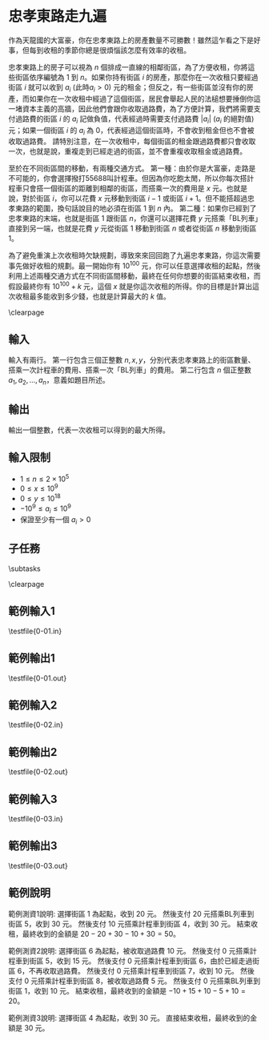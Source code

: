 # 忠孝東路走九遍

作為天龍國的大富豪，你在忠孝東路上的房產數量不可勝數！雖然這乍看之下是好事，但每到收租的季節你總是很煩惱該怎麼有效率的收租。

忠孝東路上的房子可以視為 $n$ 個排成一直線的相鄰街區，為了方便收租，你將這些街區依序編號為 $1$ 到 $n$。如果你持有街區 $i$ 的房產，那麼你在一次收租只要經過街區 $i$ 就可以收到 $a_i$ (此時$a_i>0$) 元的租金；但反之，有一些街區並沒有你的房產，而如果你在一次收租中經過了這個街區，居民會舉起人民的法槌想要捶倒你這一堵資本主義的高牆，因此他們會跟你收取過路費，為了方便計算，我們將需要支付過路費的街區 $i$ 的 $a_i$ 記做負值，代表經過時需要支付過路費 $|a_i|$ ($a_i$ 的絕對值) 元；如果一個街區 $i$ 的 $a_i$ 為 $0$，代表經過這個街區時，不會收到租金但也不會被收取過路費。
請特別注意，在一次收租中，每個街區的租金跟過路費都只會收取一次，也就是說，重複走到已經走過的街區，並不會重複收取租金或過路費。

至於在不同街區間的移動，有兩種交通方式。
第一種：由於你是大富豪，走路是不可能的，你會選擇撥打55688叫計程車。但因為你吃飽太閒，所以你每次搭計程車只會搭一個街區的距離到相鄰的街區，而搭乘一次的費用是 $x$ 元。也就是說，對於街區 $i$，你可以花費 $x$ 元移動到街區 $i-1$ 或街區 $i+1$。但不能搭超過忠孝東路的範圍，換句話說目的地必須在街區 $1$ 到 $n$ 內。
第二種：如果你已經到了忠孝東路的末端，也就是街區 $1$ 跟街區 $n$，你還可以選擇花費 $y$ 元搭乘「BL列車」直接到另一端，也就是花費 $y$ 元從街區 $1$ 移動到街區 $n$ 或者從街區 $n$ 移動到街區 $1$。

為了避免重演上次收租時欠缺規劃，導致來來回回跑了九遍忠孝東路，你這次需要事先做好收租的規劃。最一開始你有 $10^{100}$ 元，你可以任意選擇收租的起點，然後利用上述兩種交通方式在不同街區間移動，最終在任何你想要的街區結束收租，而假設最終你有 $10^{100}+k$ 元，這個 $x$ 就是你這次收租的所得。你的目標是計算出這次收租最多能收到多少錢，也就是計算最大的 $k$ 值。

\clearpage

## 輸入
輸入有兩行。
第一行包含三個正整數 $n,x,y$，分別代表忠孝東路上的街區數量、搭乘一次計程車的費用、搭乘一次「BL列車」的費用。
第二行包含 $n$ 個正整數 $a_1,a_2,...,a_n$，意義如題目所述。

## 輸出
輸出一個整數，代表一次收租可以得到的最大所得。

## 輸入限制
 - $1\le n\le 2\times 10^5$
 - $0\le x\le 10^9$
 - $0\le y\le 10^{18}$
 - $-10^9\le a_i\le 10^9$
 - 保證至少有一個 $a_i>0$

## 子任務
\subtasks

\clearpage

## 範例輸入1
\testfile{0-01.in}

## 範例輸出1
\testfile{0-01.out}

## 範例輸入2
\testfile{0-02.in}

## 範例輸出2
\testfile{0-02.out}

## 範例輸入3
\testfile{0-03.in}

## 範例輸出3
\testfile{0-03.out}

## 範例說明
範例測資1說明:
選擇街區 $1$ 為起點，收到 $20$ 元。
然後支付 $20$ 元搭乘BL列車到街區 $5$，收到 $30$ 元。
然後支付 $10$ 元搭乘計程車到街區 $4$，收到 $30$ 元。
結束收租，最終收到的金額是 $20-20+30-10+30=50$。

範例測資2說明:
選擇街區 $6$ 為起點，被收取過路費 $10$ 元。
然後支付 $0$ 元搭乘計程車到街區 $5$，收到 $15$ 元。
然後支付 $0$ 元搭乘計程車到街區 $6$，由於已經走過街區 $6$，不再收取過路費。
然後支付 $0$ 元搭乘計程車到街區 $7$，收到 $10$ 元。
然後支付 $0$ 元搭乘計程車到街區 $8$，被收取過路費 $5$ 元。
然後支付 $0$ 元搭乘BL列車到街區 $1$，收到 $10$ 元。
結束收租，最終收到的金額是 $-10+15+10-5+10=20$。

範例測資3說明:
選擇街區 $4$ 為起點，收到 $30$ 元。
直接結束收租，最終收到的金額是 $30$ 元。
